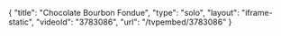 {
    "title": "Chocolate Bourbon Fondue",
    "type": "solo",
    "layout": "iframe-static",
    "videoId": "3783086",
    "url": "\/tvpembed\/3783086"
}